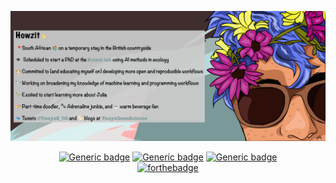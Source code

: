 
[![Header](https://github.com/TanyaS08/TanyaS08/blob/master/FlowerAvi-01.png?raw=true)](https://tanyadoesscience.com)

<div align="center">

[![Generic badge](https://img.shields.io/static/v1.svg?label=🔗&message=Poisot&nbsp;Lab&style=for-the-badge&&color=0d5452&labelColor=f2c2c2)](https://poisotlab.io)
[![Generic badge](https://img.shields.io/badge/@TanyaS_08-9cf?logo=twitter&style=for-the-badge&)](https://twitter.com/TanyaS_08)
[![Generic badge](https://img.shields.io/static/v1.svg?label=🏡&message=TanyaDoesScience&style=for-the-badge&&color=0d5452&labelColor=f2c2c2)](https://tanyadoesscience.com)<br/>
[![forthebadge](https://forthebadge.com/images/badges/made-with-crayons.svg)](https://forthebadge.com)

</div>
<!--
**TanyaS08/TanyaS08** is a ✨ _special_ ✨ repository because its `README.md` (this file) appears on your GitHub profile.

Here are some ideas to get you started:
[![forthebadge](https://forthebadge.com/images/badges/built-by-hipsters.svg)](https://forthebadge.com)
## Howzit 👋

📌 A South African 🇿🇦 on a temporary stay in the British countryside 

🎓 Scheduled to start a PhD at the [Poisot lab](https://poisotlab.io) using AI methods in ecology

🧪 Committed to (and educating myself on) developing more open and reproducible workflows

🔭 Working on broadening my knowledge of machine learning and programming workflows

🌱 Excited to start learning more about Julia 

🎨 Part-time doodler, 🐾 Adrenaline junkie, and ☕️ warm beverage fan

🐦 Tweets `@TanyaS_08` and 📝 blogs at [`TanyaDoesScience`]

[![Top Langs](https://github-readme-stats.vercel.app/api/top-langs/?username=tanyas08&layout=compact)](https://github.com/anuraghazra/github-readme-stats)
-->



